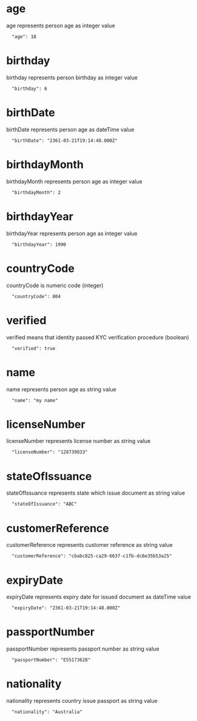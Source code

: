 # age

age represents person age as integer value

```
  "age": 18
```

# birthday

birthday represents person birthday as integer value

```
  "birthday": 6
```

# birthDate

birthDate represents person age as dateTime value

```
  "birthDate": "2361-03-21T19:14:48.000Z"
```


# birthdayMonth

birthdayMonth represents person age as integer value

```
  "birthdayMonth": 2
```

# birthdayYear

birthdayYear represents person age as integer value

```
  "birthdayYear": 1990
```

# countryCode

countryCode is numeric code (integer)

```
  "countryCode": 804
```

# verified

verified means that identity passed KYC verification procedure (boolean)

```
  "verified": true 
 ```

# name

name represents person age as string value

```
  "name": "my name" 
 ```

# licenseNumber

licenseNumber represents license number as string value

```
  "licenseNumber": "128739833" 
 ```

# stateOfIssuance

stateOfIssuance represents state which issue document as string value

```
  "stateOfIssuance": "ABC" 
 ```

# customerReference

customerReference represents customer reference as string value

```
  "customerReference": "cbabc825-ca29-6637-c1fb-dc6e35b53a25"
 ```

# expiryDate

expiryDate represents expiry date for issued document as dateTime value

```
  "expiryDate": "2361-03-21T19:14:48.000Z"
 ```

# passportNumber

passportNumber represents passport number as string value

```
  "passportNumber": "E55173628" 
 ```

# nationality

nationality represents country issue passport as string value

```
  "nationality": "Australia" 
 ```

